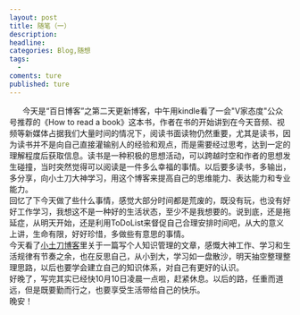 ```yaml
---
layout: post
title: 随笔（一）
description:
headline:
categories: Blog,随想
tags:
  -
coments: ture
published: ture
--- 
```

       今天是“百日博客”之第二天更新博客，中午用kindle看了一会"V家态度"公众号推荐的《How to read a book》这本书，作者在书的开始讲到在今天音频、视频等新媒体占据我们大量时间的情况下，阅读书面读物仍然重要，尤其是读书，因为读书并不是向自己直接灌输别人的经验和观点，而是需要经过思考，达到一定的理解程度后获取信息。读书是一种积极的思想活动，可以跨越时空和作者的思想发生碰撞，当时突然觉得可以阅读是一件多么幸福的事情。以后要多读书，多输出，多分享，向小土刀大神学习，用这个博客来提高自己的思维能力、表达能力和专业能力。<br>
  回忆了下今天做了些什么事情，感觉大部分时间都是荒废的，既没有玩，也没有好好工作学习，我想这不是一种好的生活状态，至少不是我想要的。说到底，还是拖延症，从明天开始，还是利用ToDoList来督促自己合理安排时间吧，从大的意义上讲，生命有限，好好珍惜，多做些有意思的事情。<br>
  今天看了[小土刀博客](http://wdxtub.com/2016/03/24/self-knowledge-management/)里关于一篇写个人知识管理的文章，感慨大神工作、学习和生活规律有节奏之余，也在反思自己，从小到大，学习如一盘散沙，明天抽空整理整理思路，以后也要学会建立自己的知识体系，对自己有更好的认识。<br> 
  好晚了，写完其实已经快10月10日凌晨一点啦，赶紧休息。以后的路，任重而道远，但是既要勤而行之，也要享受生活带给自己的快乐。<br> 
  晚安！
  
